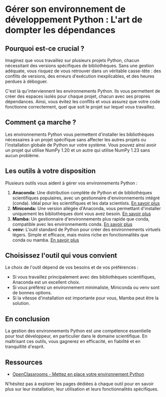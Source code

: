# Gérer son environnement de développement Python : L'art de dompter les dépendances

## Pourquoi est-ce crucial ?

Imaginez que vous travaillez sur plusieurs projets Python, chacun nécessitant des versions spécifiques de bibliothèques. Sans une gestion adéquate, vous risquez de vous retrouver dans un véritable casse-tête : des conflits de versions, des erreurs d'exécution inexplicables, et des heures perdues à déboguer.

C'est là qu'interviennent les environnements Python. Ils vous permettent de créer des espaces isolés pour chaque projet, chacun avec ses propres dépendances. Ainsi, vous évitez les conflits et vous assurez que votre code fonctionne correctement, quel que soit le projet sur lequel vous travaillez.

## Comment ça marche ?

Les environnements Python vous permettent d'installer les bibliothèques nécessaires à un projet spécifique sans affecter les autres projets ou l'installation globale de Python sur votre système. Vous pouvez ainsi avoir un projet qui utilise NumPy 1.20 et un autre qui utilise NumPy 1.23 sans aucun problème.

## Les outils à votre disposition

Plusieurs outils vous aident à gérer vos environnements Python :

1. **Anaconda:** Une distribution complète de Python et de bibliothèques scientifiques populaires, avec un gestionnaire d'environnements intégré (conda). Idéal pour les scientifiques et les data scientists. [En savoir plus](3-bests_practices/python_environment/anaconda.md)
2. **Miniconda:** Une version allégée d'Anaconda, vous permettant d'installer uniquement les bibliothèques dont vous avez besoin. [En savoir plus](3-bests_practices/python_environment/minicondama.md)
3. **Mamba:** Un gestionnaire d'environnements plus rapide que conda, compatible avec les environnements conda. [En savoir plus](3-bests_practices/python_environment/mamba.md)
4. **venv:** L'outil standard de Python pour créer des environnements virtuels légers. Simple et efficace, mais moins riche en fonctionnalités que conda ou mamba. [En savoir plus](3-bests_practices/python_environment/vend.md)

## Choisissez l'outil qui vous convient

Le choix de l'outil dépend de vos besoins et de vos préférences :

* Si vous travaillez principalement avec des bibliothèques scientifiques, Anaconda est un excellent choix.
* Si vous préférez un environnement minimaliste, Miniconda ou venv sont de bonnes options.
* Si la vitesse d'installation est importante pour vous, Mamba peut être la solution.

## En conclusion

La gestion des environnements Python est une compétence essentielle pour tout développeur, en particulier dans le domaine scientifique. En maîtrisant ces outils, vous gagnerez en efficacité, en fiabilité et en tranquillité d'esprit.

## Ressources

* [OpenClassrooms - Mettez en place votre environnement Python](https://openclassrooms.com/fr/courses/6951236-mettez-en-place-votre-environnement-python)

N'hésitez pas à explorer les pages dédiées à chaque outil pour en savoir plus sur leur installation, leur utilisation et leurs fonctionnalités spécifiques.
